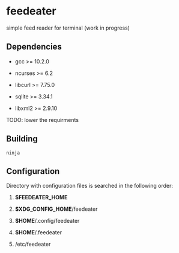 # feedeater

simple feed reader for terminal (work in progress)

## Dependencies

* gcc >= 10.2.0

* ncurses >= 6.2

* libcurl >= 7.75.0

* sqlite >= 3.34.1

* libxml2 >= 2.9.10

TODO: lower the requirments

## Building

	ninja

## Configuration

Directory with configuration files is searched in the following order:

1. **$FEEDEATER_HOME**

2. **$XDG_CONFIG_HOME**/feedeater

3. **$HOME**/.config/feedeater

4. **$HOME**/.feedeater

5. /etc/feedeater

